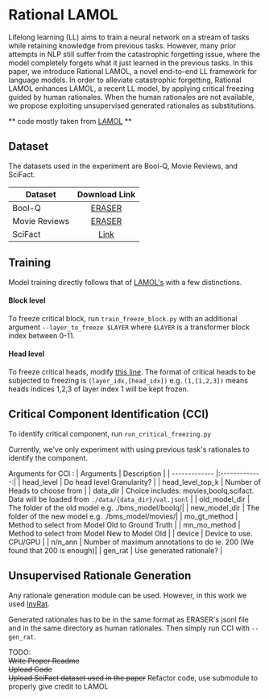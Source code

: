 # Rational LAMOL

Lifelong learning (LL) aims to train a neural network on a stream of tasks while retaining knowledge from previous tasks. However, many prior attempts in NLP still suffer from the catastrophic forgetting issue, where the model completely forgets what it just learned in the previous tasks.
In this paper, we introduce Rational LAMOL, a novel end-to-end LL framework for language models. In order to alleviate catastrophic forgetting, Rational LAMOL enhances LAMOL, a recent LL model, by applying critical freezing guided by human rationales. When the human rationales are not available, we propose exploiting unsupervised generated rationales as substitutions.  
 
** code mostly taken from [LAMOL](https://github.com/jojotenya/LAMOL) **

## Dataset
The datasets used in the experiment are Bool-Q, Movie Reviews, and SciFact.

| Dataset       | Download Link |
| ------------- |:-------------:|
| Bool-Q        | [ERASER](https://www.eraserbenchmark.com/) |
| Movie Reviews | [ERASER](https://www.eraserbenchmark.com/)      |
| SciFact       | [Link](https://drive.google.com/file/d/1j98m-7hlXfpemLMXukb9Kwnv023cGHai/view?usp=sharing)      |

## Training

Model training directly follows that of [LAMOL's](https://github.com/jojotenya/LAMOL) with a few distinctions.

#### Block level
To freeze critical block, run ``` train_freeze_block.py ``` with an additional argument ```--layer_to_freeze $LAYER``` where ```$LAYER``` is a transformer block index between 0-11.

#### Head level
To freeze critical heads, modify [this line](https://github.com/kanwatchara-k/r_lamol/blob/main/train_freeze_head.py#L233). The format of critical heads to be subjected to freezing is ```(layer_idx,[head_idx])``` e.g. ```(1,[1,2,3])``` means heads indices 1,2,3 of layer index 1 will be kept frozen.

## Critical Component Identification (CCI)
To identify critical component, run ```run_critical_freezing.py```

Currently, we've only experiment with using previous task's rationales to identify the component.

Arguments for CCI :
| Arguments       | Description |
| ------------- |:-------------:|
| head_level        | Do head level Granularity? |
| head_level_top_k  | Number of Heads to choose from      |
| data_dir          | Choice includes: movies,boolq,scifact. Data will be loaded from ```./data/{data_dir}/val.jsonl```      |
| old_model_dir     | The folder of the old model e.g. ./bms_model/boolq/|
| new_model_dir     | The folder of the new model e.g. ./bms_model/movies/|
| mo_gt_method      | Method to select from Model Old to Ground Truth |
| mn_mo_method      | Method to select from Model New to Model Old |
| device            | Device to use. CPU/GPU |
| n/n_ann           | Number of maximum annotations to do ie. 200 (We found that 200 is enough)|
| gen_rat        | Use generated rationale? |

## Unsupervised Rationale Generation
Any rationale generation module can be used. However, in this work we used [InvRat](https://github.com/code-terminator/invariant_rationalization).

Generated rationales has to be in the same format as ERASER's jsonl file and in the same directory as human rationales. Then simply run CCI with ```--gen_rat```.


TODO: \
~~Write Proper Readme~~ \
~~Upload Code~~ \
~~Upload SciFact dataset used in the paper~~
Refactor code, use submodule to properly give credit to LAMOL
